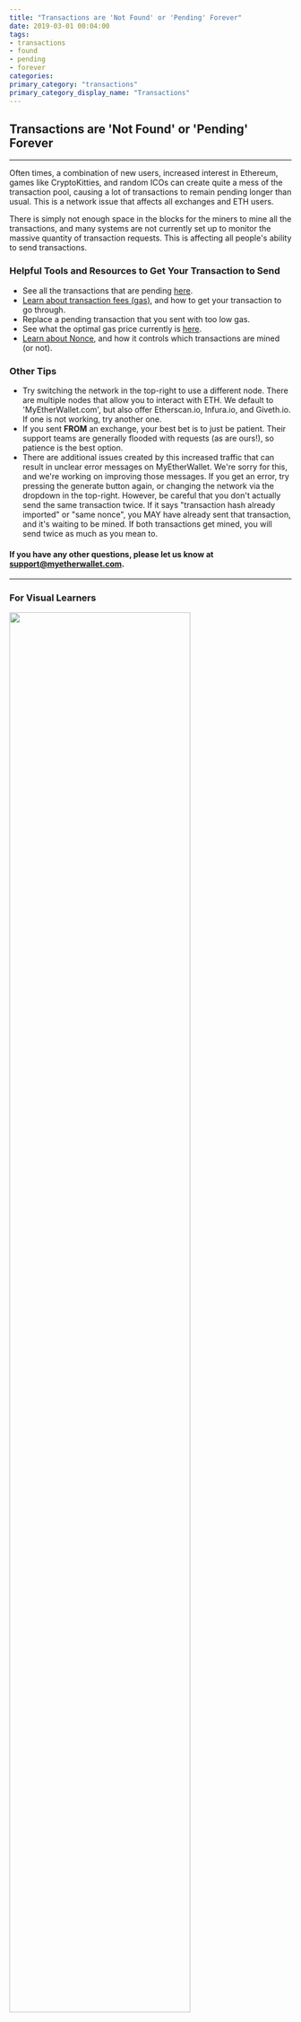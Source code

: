 ```yaml
---
title: "Transactions are 'Not Found' or 'Pending' Forever"
date: 2019-03-01 00:04:00
tags:
- transactions
- found
- pending
- forever
categories:
primary_category: "transactions"
primary_category_display_name: "Transactions"
---
```


## Transactions are 'Not Found' or 'Pending' Forever
***

Often times, a combination of new users, increased interest in Ethereum, games like CryptoKitties, and random ICOs can create quite a mess of the transaction pool, causing a lot of transactions to remain pending longer than usual. This is a network issue that affects all exchanges and ETH users.

There is simply not enough space in the blocks for the miners to mine all the transactions, and many systems are not currently set up to monitor the massive quantity of transaction requests. This is affecting all people's ability to send transactions.



### Helpful Tools and Resources to Get Your Transaction to Send
* See all the transactions that are pending [here]().
* [Learn about transaction fees (gas)](), and how to get your transaction to go through.
* Replace a pending transaction that you sent with too low gas.
* See what the optimal gas price currently is [here]().
* [Learn about Nonce](), and how it controls which transactions are mined (or not).



### Other Tips
* Try switching the network in the top-right to use a different node. There are multiple nodes that allow you to interact with ETH. We default to 'MyEtherWallet.com', but also offer Etherscan.io, Infura.io, and Giveth.io. If one is not working, try another one.
* If you sent **FROM** an exchange, your best bet is to just be patient. Their support teams are generally flooded with requests (as are ours!), so patience is the best option.
* There are additional issues created by this increased traffic that can result in unclear error messages on MyEtherWallet. We're sorry for this, and we're working on improving those messages. If you get an error, try pressing the generate button again, or changing the network via the dropdown in the top-right. However, be careful that you don't actually send the same transaction twice. If it says "transaction hash already imported" or "same nonce", you MAY have already sent that transaction, and it's waiting to be mined. If both transactions get mined, you will send twice as much as you mean to.



#### If you have any other questions, please let us know at support@myetherwallet.com.
***

### For Visual Learners

<img src="https://github.com/stephenmew/KBimages/blob/master/tx_pool_infographic.png?raw=true" width="80%">